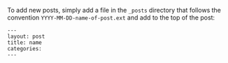 To add new posts, simply add a file in the `_posts` directory that follows the convention `YYYY-MM-DD-name-of-post.ext` and add to the top of the post:
```
---
layout: post
title: name
categories:  
---
```
